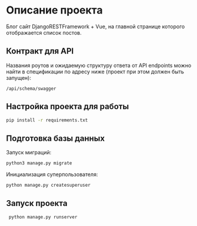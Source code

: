 # Описание проекта
Блог сайт DjangoRESTFramework + Vue, на главной странице которого отображается список постов.

## Контракт для API
Названия роутов и ожидаемую структуру ответа от API endpoints можно найти в спецификации по адресу ниже (проект 
при этом должен быть запущен):
```http request
/api/schema/swagger
```
## Настройка проекта для работы

```bash
pip install -r requirements.txt
```

## Подготовка базы данных
Запуск миграций:
```bash
python3 manage.py migrate
```
Инициализация суперпользователя:
```bash
python manage.py createsuperuser
```

## Запуск проекта
```bash
 python manage.py runserver
```